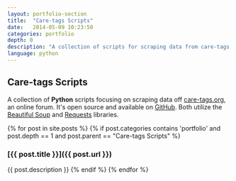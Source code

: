```yaml
---
layout: portfolio-section
title:  "Care-tags Scripts"
date:   2014-05-09 10:23:50
categories: portfolio
depth: 0
description: "A collection of scripts for scraping data from care-tags.org, a PHPBB forum."
language: python
---
```

## Care-tags Scripts

A collection of **Python** scripts focusing on scraping data off [care-tags.org](http://care-tags.org/index.php), an online forum. It's open source and available on [GitHub](https://github.com/rjbman/care-tags_scripts). Both utilize the [Beautiful Soup](http://www.crummy.com/software/BeautifulSoup/) and [Requests](http://docs.python-requests.org/en/latest/) libraries.

{% for post in site.posts %}
{% if post.categories contains 'portfolio' and post.depth == 1 and post.parent == "Care-tags Scripts" %}
### [{{ post.title }}]({{ post.url }})
{{ post.description }}
{% endif %}
{% endfor %} 
